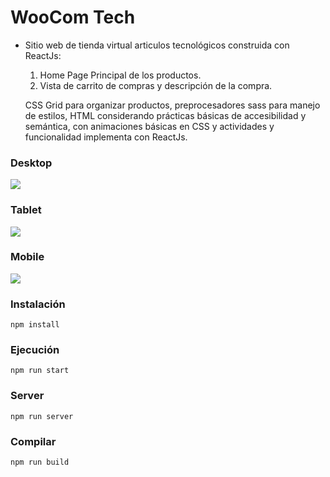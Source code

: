 # WooCom Tech

* Sitio web de tienda virtual articulos tecnológicos construida con ReactJs: 
    1. Home Page Principal de los productos.
    3. Vista de carrito de compras y descripción de la compra.

  CSS Grid para organizar productos, preprocesadores sass para manejo de estilos, HTML considerando prácticas básicas de accesibilidad y semántica, con animaciones básicas en CSS y actividades y funcionalidad implementa con ReactJs.

### Desktop

![](https://i.imgur.com/n7QXZ3Z.png)

### Tablet

![](https://i.imgur.com/3Uisypk.png)

### Mobile

![](https://i.imgur.com/seoxcWg.png)


### Instalación 
```
npm install
```

### Ejecución
```
npm run start
```

### Server
```
npm run server
```

### Compilar
```
npm run build
```